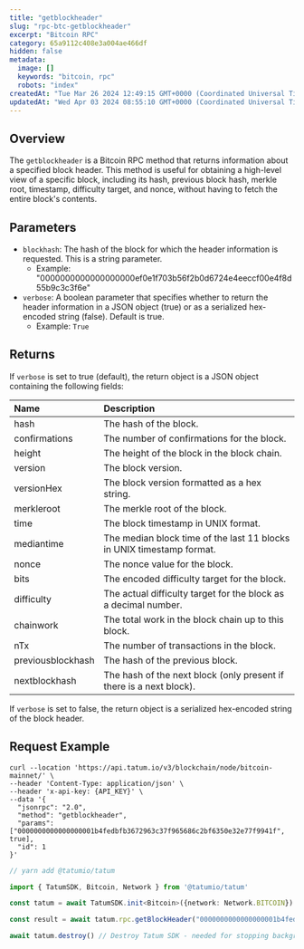 ```yaml
---
title: "getblockheader"
slug: "rpc-btc-getblockheader"
excerpt: "Bitcoin RPC"
category: 65a9112c408e3a004ae466df
hidden: false
metadata: 
  image: []
  keywords: "bitcoin, rpc"
  robots: "index"
createdAt: "Tue Mar 26 2024 12:49:15 GMT+0000 (Coordinated Universal Time)"
updatedAt: "Wed Apr 03 2024 08:55:10 GMT+0000 (Coordinated Universal Time)"
---
```

## Overview

The `getblockheader`  is a Bitcoin RPC method that returns information about a specified block header. This method is useful for obtaining a high-level view of a specific block, including its hash, previous block hash, merkle root, timestamp, difficulty target, and nonce, without having to fetch the entire block's contents.

## Parameters

- `blockhash`: The hash of the block for which the header information is requested. This is a string parameter.
  - Example: "0000000000000000000ef0e1f703b56f2b0d6724e4eeccf00e4f8d55b9c3c3f6e"
- `verbose`: A boolean parameter that specifies whether to return the header information in a JSON object (true) or as a serialized hex-encoded string (false). Default is true.
  - Example: `True`

## Returns

If `verbose` is set to true (default), the return object is a JSON object containing the following fields:

| Name              | Description                                                           |
| :---------------- | :-------------------------------------------------------------------- |
| hash              | The hash of the block.                                                |
| confirmations     | The number of confirmations for the block.                            |
| height            | The height of the block in the block chain.                           |
| version           | The block version.                                                    |
| versionHex        | The block version formatted as a hex string.                          |
| merkleroot        | The merkle root of the block.                                         |
| time              | The block timestamp in UNIX format.                                   |
| mediantime        | The median block time of the last 11 blocks in UNIX timestamp format. |
| nonce             | The nonce value for the block.                                        |
| bits              | The encoded difficulty target for the block.                          |
| difficulty        | The actual difficulty target for the block as a decimal number.       |
| chainwork         | The total work in the block chain up to this block.                   |
| nTx               | The number of transactions in the block.                              |
| previousblockhash | The hash of the previous block.                                       |
| nextblockhash     | The hash of the next block (only present if there is a next block).   |

If `verbose` is set to false, the return object is a serialized hex-encoded string of the block header.

## Request Example

```curl cURL
curl --location 'https://api.tatum.io/v3/blockchain/node/bitcoin-mainnet/' \
--header 'Content-Type: application/json' \
--header 'x-api-key: {API_KEY}' \
--data '{
  "jsonrpc": "2.0",
  "method": "getblockheader",
  "params": ["0000000000000000001b4fedbfb3672963c37f965686c2bf6350e32e77f9941f", true],
  "id": 1
}'
```
```typescript JS SDK
// yarn add @tatumio/tatum

import { TatumSDK, Bitcoin, Network } from '@tatumio/tatum'

const tatum = await TatumSDK.init<Bitcoin>({network: Network.BITCOIN})

const result = await tatum.rpc.getBlockHeader("0000000000000000001b4fedbfb3672963c37f965686c2bf6350e32e77f9941f", true)

await tatum.destroy() // Destroy Tatum SDK - needed for stopping background jobs
```
